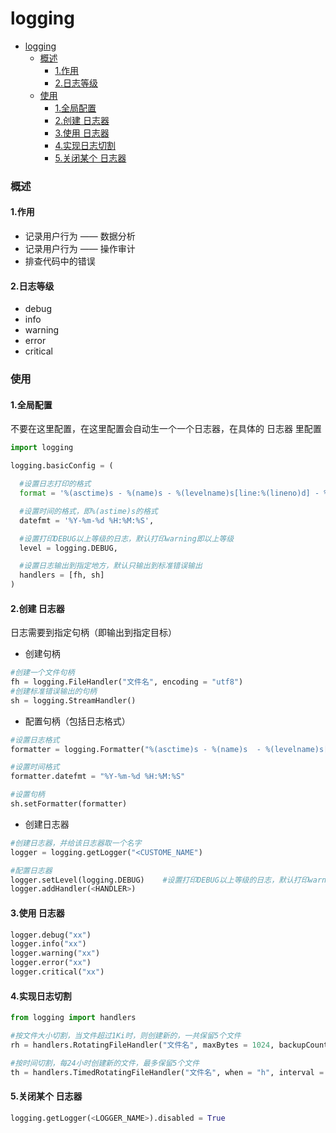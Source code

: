 # logging

<!-- @import "[TOC]" {cmd="toc" depthFrom=1 depthTo=6 orderedList=false} -->
<!-- code_chunk_output -->

- [logging](#logging)
    - [概述](#概述)
      - [1.作用](#1作用)
      - [2.日志等级](#2日志等级)
    - [使用](#使用)
      - [1.全局配置](#1全局配置)
      - [2.创建 日志器](#2创建-日志器)
      - [3.使用 日志器](#3使用-日志器)
      - [4.实现日志切割](#4实现日志切割)
      - [5.关闭某个 日志器](#5关闭某个-日志器)

<!-- /code_chunk_output -->

### 概述
#### 1.作用
* 记录用户行为 —— 数据分析
* 记录用户行为 —— 操作审计
* 排查代码中的错误

#### 2.日志等级
* debug
* info
* warning
* error
* critical

### 使用

#### 1.全局配置
不要在这里配置，在这里配置会自动生一个一个日志器，在具体的 日志器 里配置
```python
import logging

logging.basicConfig = (

  #设置日志打印的格式
  format = '%(asctime)s - %(name)s - %(levelname)s[line:%(lineno)d] - %(module)s: %(message)s',

  #设置时间的格式，即%(astime)s的格式
  datefmt = '%Y-%m-%d %H:%M:%S',

  #设置打印DEBUG以上等级的日志，默认打印warning即以上等级
  level = logging.DEBUG,

  #设置日志输出到指定地方，默认只输出到标准错误输出
  handlers = [fh, sh]
)
```

#### 2.创建 日志器
日志需要到指定句柄（即输出到指定目标）
* 创建句柄
```python
#创建一个文件句柄
fh = logging.FileHandler("文件名", encoding = "utf8")
#创建标准错误输出的句柄
sh = logging.StreamHandler()
```

* 配置句柄（包括日志格式）
```python
#设置日志格式
formatter = logging.Formatter("%(asctime)s - %(name)s  - %(levelname)s[line:%(lineno)d] - %(module)s %(funcName)s: %(message)s")

#设置时间格式
formatter.datefmt = "%Y-%m-%d %H:%M:%S"

#设置句柄
sh.setFormatter(formatter)
```


* 创建日志器
```python
#创建日志器，并给该日志器取一个名字
logger = logging.getLogger("<CUSTOME_NAME")

#配置日志器
logger.setLevel(logging.DEBUG)    #设置打印DEBUG以上等级的日志，默认打印warning即以上等级
logger.addHandler(<HANDLER>)
```

#### 3.使用 日志器
```python
logger.debug("xx")
logger.info("xx")
logger.warning("xx")
logger.error("xx")
logger.critical("xx")
```


#### 4.实现日志切割
```python
from logging import handlers

#按文件大小切割，当文件超过1Ki时，则创建新的，一共保留5个文件
rh = handlers.RotatingFileHandler("文件名", maxBytes = 1024, backupCount = 5, encoding = "utf8")

#按时间切割，每24小时创建新的文件，最多保留5个文件
th = handlers.TimedRotatingFileHandler("文件名", when = "h", interval = 24, backupCount = 5， encoding = "utf8")
```

#### 5.关闭某个 日志器
```python
logging.getLogger(<LOGGER_NAME>).disabled = True
```

